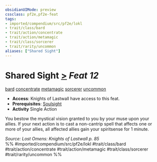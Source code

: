 ```yaml
---
obsidianUIMode: preview
cssclass: pf2e,pf2e-feat
tags:
- imported/compendium/src/pf2e/lokl
- trait/class/bard
- trait/action/concentrate
- trait/action/metamagic
- trait/class/sorcerer
- trait/rarity/uncommon
aliases: ["Shared Sight"]
---
```

# Shared Sight  [>](chapter-9-playing-the-game.md#Actions "Single Action") *Feat 12*  
[bard](rules/traits/bard.md)  [concentrate](concentrate.md)  [metamagic](metamagic.md)  [sorcerer](rules/traits/sorcerer.md)  [uncommon](uncommon.md)  

- **Access**: Knights of Lastwall have access to this feat.
- **Prerequisites**: [Soulsight](soulsight-bard-apg.md)
- **Activity** Single Action

You bestow the mystical vision granted to you by your muse upon your allies. If your next action is to cast a non-cantrip spell that affects one or more of your allies, all affected allies gain your spiritsense for 1 minute.

*Source: Lost Omens: Knights of Lastwall p. 85*  
%% #imported/compendium/src/pf2e/lokl #trait/class/bard #trait/action/concentrate #trait/action/metamagic #trait/class/sorcerer #trait/rarity/uncommon %%